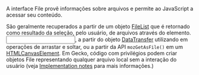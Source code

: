 A interface File provê informações sobre arquivos e permite ao JavaScript a  acessar seu conteúdo.

São geralmente recuperados a partir de um objeto [FileList](https://developer.mozilla.org/pt-BR/docs/Web/API/FileList) que é retornado como resultado da seleção, pelo usuário, de arquivos através do elemento. [<input>](https://developer.mozilla.org/pt-BR/docs/Web/HTML/Element/input), a partir do objeto [DataTransfer](https://developer.mozilla.org/pt-BR/docs/Web/API/DataTransfer) utilizando em operações de arrastar e soltar, ou a partir da API `mozGetAsFile()` em um [HTMLCanvasElement](https://developer.mozilla.org/pt-BR/docs/Web/API/HTMLCanvasElement). Em Gecko, código com privilégios podem criar objetos File representando qualquer arquivo local sem a interação do usuário (veja [Implementation notes](https://developer.mozilla.org/pt-BR/docs/Web/API/File#implementation_notes) para mais informações.)